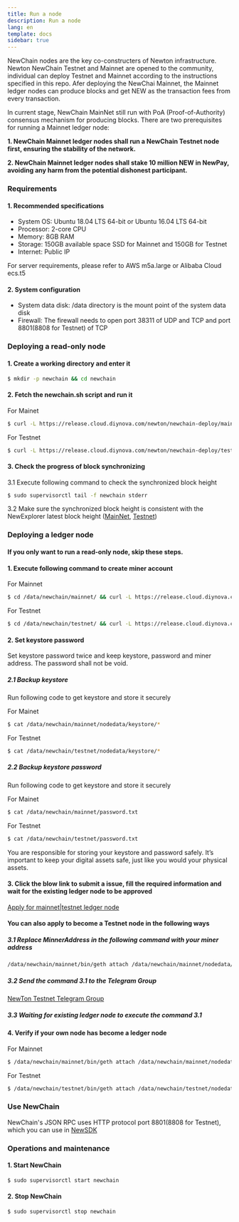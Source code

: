 ```yaml
---
title: Run a node
description: Run a node
lang: en
template: docs
sidebar: true
---
```

NewChain nodes are the key co-constructers of Newton infrastructure. Newton NewChain Testnet and Mainnet are opened to the community, individual can deploy Testnet and Mainnet according to the instructions specified in this repo. Afer deploying the NewChai Mainnet, the Mainnet ledger nodes can produce blocks and get NEW as the transaction fees from every transaction.

In current stage, NewChain MainNet still run with PoA (Proof-of-Authority) consensus mechanism for producing blocks. There are two prerequisites for running a Mainnet ledger node:  

**1. NewChain Mainnet ledger nodes shall run a NewChain Testnet node first, ensuring the stability of the network.**

**2. NewChain Mainnet ledger nodes shall stake 10 million NEW in NewPay, avoiding any harm from the potential dishonest participant.**

### Requirements

#### 1. Recommended specifications
   - System OS: Ubuntu 18.04 LTS 64-bit or Ubuntu 16.04 LTS 64-bit
   - Processor: 2-core CPU
   - Memory: 8GB RAM
   - Storage: 150GB available space SSD for Mainnet and 150GB for Testnet
   - Internet: Public IP

   For server requirements, please refer to AWS m5a.large or Alibaba Cloud ecs.t5
#### 2. System configuration

   - System data disk: /data directory is the mount point of the system data disk
   - Firewall: The firewall needs to open port 38311 of UDP and TCP and port 8801(8808 for Testnet) of TCP
### Deploying a read-only node

#### 1. Create a working directory and enter it

```bash
$ mkdir -p newchain && cd newchain
```

#### 2. Fetch the newchain.sh script and run it

For Mainet

```bash
$ curl -L https://release.cloud.diynova.com/newton/newchain-deploy/mainnet/newchain.sh | sudo bash
```

For Testnet

```bash
$ curl -L https://release.cloud.diynova.com/newton/newchain-deploy/testnet/newchain.sh | sudo bash
```

#### 3. Check the progress of block synchronizing

3.1 Execute following command to check the synchronized block height

```bash
$ sudo supervisorctl tail -f newchain stderr
```

3.2 Make sure the synchronized block height is consistent with the NewExplorer latest block height (<a href="https://explorer.newtonproject.org/">MainNet</a>, <a href="https://explorer.testnet.newtonproject.org/">Testnet</a>)

### Deploying a ledger node

#### If you only want to run a read-only node, skip these steps.

#### 1. Execute following command to create miner account

For Mainnet

```bash
$ cd /data/newchain/mainnet/ && curl -L https://release.cloud.diynova.com/newton/newchain-deploy/mainnet/newchain-mine.sh -o newchain-mine.sh && chmod +x newchain-mine.sh && ./newchain-mine.sh
```

For Testnet

```bash
$ cd /data/newchain/testnet/ && curl -L https://release.cloud.diynova.com/newton/newchain-deploy/testnet/newchain-mine.sh -o newchain-mine.sh && chmod +x newchain-mine.sh && ./newchain-mine.sh
```

#### 2. Set keystore password

Set keystore password twice and keep keystore, password and miner address. The password shall not be void.

##### 2.1 Backup keystore

Run following code to get keystore and store it securely

For Mainet

```bash
$ cat /data/newchain/mainnet/nodedata/keystore/*
```

For Testnet

```bash
$ cat /data/newchain/testnet/nodedata/keystore/*
```

##### 2.2 Backup keystore password

Run following code to get keystore and store it securely

For Mainet

```bash
$ cat /data/newchain/mainnet/password.txt
```

For Testnet

```bash
$ cat /data/newchain/testnet/password.txt
```

You are responsible for storing your keystore and password safely. It’s important to keep your digital assets safe, just like you would your physical assets.

#### 3. Click the blow link to submit a issue, fill the required information and wait for the existing ledger node to be approved

[Apply for mainnet|testnet ledger node](https://github.com/newtonproject/newchain-nodes/issues/new/choose)

#### You can also apply to become a Testnet node in the following ways

##### 3.1 Replace MinnerAddress in the following command with your miner address

```bash
/data/newchain/mainnet/bin/geth attach /data/newchain/mainnet/nodedata/geth.ipc --exec 'clique.propose("MinnerAddress", true)'
```

##### 3.2 Send the command 3.1 to the Telegram Group

[NewTon Testnet Telegram Group](https://t.me/newtontestnet)

##### 3.3 Waiting for existing ledger node to execute the command 3.1

#### 4. Verify if your own node has become a ledger node

For Mainnet

```bash
$ /data/newchain/mainnet/bin/geth attach /data/newchain/mainnet/nodedata/geth.ipc --exec 'clique.getSigners()'
```

For Testnet

```bash
$ /data/newchain/testnet/bin/geth attach /data/newchain/testnet/nodedata/geth.ipc --exec 'clique.getSigners()'
```

### Use NewChain

NewChain's JSON RPC uses HTTP protocol port 8801(8808 for Testnet), which you can use in [NewSDK](https://github.com/newtonproject/newchain-sdk-example)

### Operations and maintenance

#### 1. Start NewChain

```bash
$ sudo supervisorctl start newchain
```

#### 2. Stop NewChain

```bash
$ sudo supervisorctl stop newchain
```
